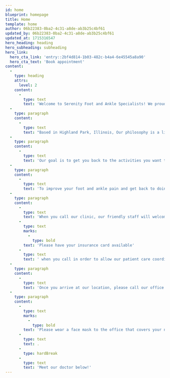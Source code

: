 ```yaml
---
id: home
blueprint: homepage
title: Home
template: home
author: 06b22383-0ba2-4c31-a8de-ab3b25c4bf61
updated_by: 06b22383-0ba2-4c31-a8de-ab3b25c4bf61
updated_at: 1715316547
hero_heading: heading
hero_subheading: subheading
hero_link:
  hero_cta_link: 'entry::2bf4d814-1b03-482c-b4a4-6e45545a8a90'
  hero_cta_text: 'Book appointment'
content:
  -
    type: heading
    attrs:
      level: 2
    content:
      -
        type: text
        text: 'Welcome to Serenity Foot and Ankle Specialists! We proudly offer a full array of services to women, men, and children, of all ages.'
  -
    type: paragraph
    content:
      -
        type: text
        text: "Based in Highland Park, Illinois, Our philosophy is a little different at Serenity Foot and Ankle Specialists, we don’t think visiting the doctor needs to be an anxiety-producing experience – in fact, we hope to make your experience as stress-free as possible!\_"
  -
    type: paragraph
    content:
      -
        type: text
        text: 'Our goal is to get you back to the activities you want to do with as little downtime as possible! We are located at 767 Park Ave West Suite 180 Highland Park, IL 60035. We are located in Highland Park and service the following communities such as: Deerfield, Northbrook, Highwood, Northfield and many more.'
  -
    type: paragraph
    content:
      -
        type: text
        text: 'To improve your foot and ankle pain and get back to doing the activities you love – call 847-380-3700!'
  -
    type: paragraph
    content:
      -
        type: text
        text: 'When you call our clinic, our friendly staff will welcome you into our office. '
      -
        type: text
        marks:
          -
            type: bold
        text: 'Please have your insurance card available'
      -
        type: text
        text: ' when you call in order to allow our patient care coordinator to set up your appointment!'
  -
    type: paragraph
    content:
      -
        type: text
        text: 'Once you arrive at our location, please call our office to notify us of your arrival. We will greet you at the lobby doors and welcome you into our clinic as you are escorted straight to your exam room.'
  -
    type: paragraph
    content:
      -
        type: text
        marks:
          -
            type: bold
        text: 'Please wear a face mask to the office that covers your nose and mouth'
      -
        type: text
        text: .
      -
        type: hardBreak
      -
        type: text
        text: 'Meet our doctor below!'
---
```

